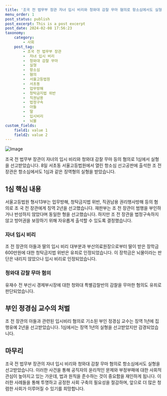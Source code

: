 ```yaml
---
title: '조국 전 법무부 장관 자녀 입시 비리와 청와대 감찰 무마 혐의로 항소심에서도 실형'
menu_order: 1
post_status: publish
post_excerpt: This is a post excerpt
post_date: 2024-02-08 17:56:23
taxonomy:
    category:
        - 사회
    post_tag:
        - 조국 전 법무부 장관
        -  자녀 입시 비리
        -  청와대 감찰 무마
        -  실형
        -  항소심
        -  혐의
        -  서울고등법원
        -  서초동
        -  업무방해
        -  청탁금지법 위반
        -  직권남용
        -  법정구속
        -  아들
        -  딸
        -  입시비리
        -  뇌물
custom_fields:
    field1: value 1
    field2: value 2
---
```


![Image](https://imgnews.pstatic.net/image/448/2024/02/08/2024020890070_0_20240208150103673.jpg?type=w647)

조국 전 법무부 장관이 자녀의 입시 비리와 청와대 감찰 무마 등의 혐의로 1심에서 실형을 선고받았습니다. 8일 서초동 서울고등법원에서 열린 항소심 선고공판에 출석한 조 전 장관은 항소심에서도 1심과 같은 징역형의 실형을 받았습니다.
## 1심 핵심 내용
서울고등법원 형사13부는 업무방해, 청탁금지법 위반, 직권남용 권리행사방해 등의 혐의로 조 국 전 장관에게 징역 2년을 선고했습니다. 재판부는 조 전 장관이 범행을 부인하거나 반성하지 않았다며 동일한 형을 선고했습니다. 하지만 조 전 장관을 법정구속하지 않고 방어권을 보장하기 위해 자유롭게 출석할 수 있도록 결정했습니다.
### 자녀 입시 비리
조 전 장관의 아들과 딸의 입시 비리 대부분과 부산의료원장으로부터 딸이 받은 장학금 600만원에 대한 청탁금지법 위반은 유죄로 인정되었습니다. 이 장학금은 뇌물이라는 판단은 내리지 않았으나 입시 비리로 인정되었습니다.
### 청와대 감찰 무마 혐의
유재수 전 부산시 경제부시장에 대한 청와대 특별감찰반의 감찰을 무마한 혐의도 유죄로 판단되었습니다.
## 부인 정경심 교수의 처벌
조 전 장관의 아들과 관련된 입시비리 혐의로 기소된 부인 정경심 교수는 징역 1년에 집행유예 2년을 선고받았습니다. 1심에서는 징역 1년의 실형을 선고받았지만 감경되었습니다.
## 마무리
조국 전 법무부 장관의 자녀 입시 비리와 청와대 감찰 무마 혐의로 항소심에서도 실형을 선고받았습니다. 이러한 사건을 통해 공직자의 윤리적인 문제와 부정부패에 대한 사회적 관심이 높아지고 있는 가운데, 법과 원칙을 준수하는 것이 중요함을 재인하게 됩니다. 이러한 사례들을 통해 투명하고 공정한 사회 구축의 필요성을 절감하며, 앞으로 더 많은 청렴한 사회가 이루어질 수 있기를 희망합니다.

